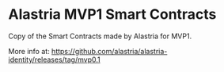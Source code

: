 # Alastria MVP1 Smart Contracts

Copy of the Smart Contracts made by Alastria for MVP1.

More info at: https://github.com/alastria/alastria-identity/releases/tag/mvp0.1